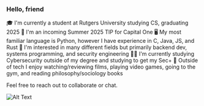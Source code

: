 ### Hello, friend

🎓 I'm currently a student at Rutgers University studying CS, graduating 2025
👔 I'm an incoming Summer 2025 TIP for Capital One
🖥️ My most familiar language is Python, however I have experience in C, Java, JS, and Rust
💽 I'm interested in many different fields but primarily backend dev, systems programming, and security engineering
✍🏼 I'm currently studying Cybersecurity outside of my degree and studying to get my Sec+
🤠 Outside of tech I enjoy watching/reviewing films, playing video games, going to the gym, and reading philosophy/sociology books

Feel free to reach out to collaborate or chat.

![Alt Text]([https://media.giphy.com/media/vFKqnCdLPNOKc/giphy.gif](https://media3.giphy.com/media/v1.Y2lkPTc5MGI3NjExNjUxc3Job2dwMjlsNm9kcGlxY2tvYzRvZ3NscjM0NGNzM2Fqczc1dCZlcD12MV9pbnRlcm5hbF9naWZfYnlfaWQmY3Q9Zw/l4FGpPki5v2Bcd6Ss/giphy.gif))
